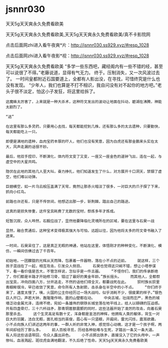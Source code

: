 # jsnnr030
天天5g天天爽永久免费看欧美

天天5g天天爽永久免费看欧美,天天5g天天爽永久免费看欧美/真不卡影院网

点击后面网zhi进入看午夜爽*片：http://jsnnr030.ss929.xyz/#resp_1028

点击后面网zhi进入看午夜影*视：http://jsnnr030.ss929.xyz/#resp_1028

天天5g天天爽永久免费看欧美    “多学一些东西吧，藏经阁内有一些不错的经，甚至可以说很了不得。”老藤说道，显得有气无力。    终于。压制消失，又一次风波过去了。    一时间皇都附近石国要道上，全都有人影出没，在寻找，可惜终究是什么也没有发现。    “少年人，我们也算是不打不相识，我自问没有对不起你的地方吧。”老头子很不淡定，怕这小子发狂，将这里给拆了。

    这魔蛛太厉害了，上来就是一种大杀术，这种符文发出的波动让地面在抖动，碧湖在沸腾，神能太剧烈了。

    “逃”

    在这里有那么多灵药，只要用心去找，每天都能挖到几株，还有那么多的太古遗种，只要勤快，每天都能吃上一只。

    即便是满地的遗种，血肉宝药丰厚的吓人，他们也没有笑意，因为白虎还有那金鹏来头实在太大，风声走漏的话很不妙。

    最后，他双手捏印，不断演化，体内符文变了又变，一座又一座金色的道钟飞出，连在一起，与虚空中的大星共鸣。

    隐伏在此地的其他几人垩大叫，奋力挣扎，他们知道发生了什么，对方展开十口洞天，禁锢了虚空，他们难以动弹。

    巨翅横空，如一片乌云般压盖满了天穹，竟然让那赤火暗淡了很多，一对巨大的爪子探了下来，抓向小红鸟。

    前路也许还有，只是不传世间，他想迈出那一步，斩荆棘，踏出自己的路途。

    这真的是损失惨重，这件宝具耗费了无数的宝材，祭炼多年才炼成。

    短暂沉寂，众人哗然，石毅应战了，显然他要降临化灵境所在的区域，要在这里与石昊一战

    显然，融合贯通后，这种宝术变得极其强大与可怕，远超以往，因为他将太多的符文骨书融入了进来。

    一时间，石昊呆住了，这是真正无暇的神通，他站在这里，体悟刚才的种种变化，不断演化、模仿，一瞬间仿佛过去了千百年。

    初始地，一团朦胧的光辉从天而降，包裹着一件器物，落在小不点的近前。    就这样，三个孩子混战在了一起，相互攻击，引发众人侧目。    石昊也觉得这只碗不错，想让小塔参谋下，看一看价值是否大，不管怎样说，怎似乎是一件古器。    “不怪你们，我们的传承断绝了，你们都是半路才开始修习骨，错过了最好的黄金年龄。”族长摇头。    而其他人，全都祭出宝具，冲向四面八方，分开逃走，不然的话他们得全灭，都要战死在此。    狈村族长狈里青眼眸很冷，早已收敛了笑意，命令所有人急射箭，击杀身在半空中的小不点。    “你们终于来了，速度太慢了。咦，火国的公主你经历过一场大战吗，似乎消耗不少，很疲累的样子。”银色巨人开口，声若大钟，轰隆隆作响，震的山壁都在动。    中央古城，壮阔而庄严，黑色的城墙泛动金属光泽，连绵不绝，宛如一条雄伟的钢铁长城坐落在地平线上，给人以磅礴的压迫感。    共有四盏骨灯，三十六杆战矛，那青铜匾额震颤的同时，这些法器开始了凌厉的攻击，向着石昊那里杀去。    这个生灵高足有数十丈，浑身都是圣洁的神辉，他拥有人类的躯体，背生一对巨大的羽翼，洁白无暇，面孔相当的英俊，眉心有一只竖眼，开阖间，雷光闪烁，震耳欲聋。    小不点向族人们讲述这两年的事，一群人听的非常入神，感觉惊心动魄，这才是一个孩子啊，两年间却经历了那么多。    前人百般寻觅，历经各种劫难与生死，才踏出一条又一条大道。    有人将这些话语带回，令众人露出异色。    小不点掷出铁矛，直接没入了它的头颅中，一声惨叫，血液溅起，斑纹虎虫满地翻滚，不久后绝了性命。天天5g天天爽永久免费看欧美
